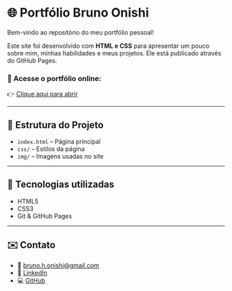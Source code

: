 # 🌐 Portfólio Bruno Onishi

Bem-vindo ao repositório do meu portfólio pessoal!

Este site foi desenvolvido com **HTML e CSS** para apresentar um pouco sobre mim, minhas habilidades e meus projetos. Ele está publicado através do GitHub Pages.

### 🔗 Acesse o portfólio online:
👉 [Clique aqui para abrir](https://brunonishigit.github.io)

---

## 📂 Estrutura do Projeto

- `index.html` – Página principal
- `css/` – Estilos da página
- `img/` – Imagens usadas no site

---

## 🧠 Tecnologias utilizadas
- HTML5
- CSS3
- Git & GitHub Pages

---

## ✉️ Contato

- 📧 bruno.h.onishi@gmail.com  
- 💼 [LinkedIn](https://linkedin.com/in/bruno-hiroki-onishi)  
- 💻 [GitHub](https://github.com/brunonishigit)
